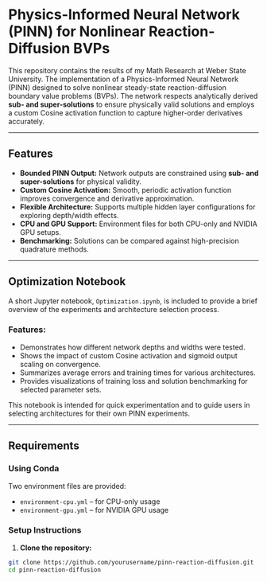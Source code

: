 # Physics-Informed Neural Network (PINN) for Nonlinear Reaction-Diffusion BVPs

This repository contains the results of my Math Research at Weber State University. The implementation of a Physics-Informed Neural Network (PINN) designed to solve nonlinear steady-state reaction-diffusion boundary value problems (BVPs). The network respects analytically derived **sub- and super-solutions** to ensure physically valid solutions and employs a custom Cosine activation function to capture higher-order derivatives accurately.

---

## Features

- **Bounded PINN Output:** Network outputs are constrained using **sub- and super-solutions** for physical validity.
- **Custom Cosine Activation:** Smooth, periodic activation function improves convergence and derivative approximation.
- **Flexible Architecture:** Supports multiple hidden layer configurations for exploring depth/width effects.
- **CPU and GPU Support:** Environment files for both CPU-only and NVIDIA GPU setups.
- **Benchmarking:** Solutions can be compared against high-precision quadrature methods.

---

## Optimization Notebook

A short Jupyter notebook, `Optimization.ipynb`, is included to provide a brief overview of the experiments and architecture selection process.  

### Features:

- Demonstrates how different network depths and widths were tested.
- Shows the impact of custom Cosine activation and sigmoid output scaling on convergence.
- Summarizes average errors and training times for various architectures.
- Provides visualizations of training loss and solution benchmarking for selected parameter sets.

This notebook is intended for quick experimentation and to guide users in selecting architectures for their own PINN experiments.


---

## Requirements

### Using Conda

Two environment files are provided:  

- `environment-cpu.yml` – for CPU-only usage  
- `environment-gpu.yml` – for NVIDIA GPU usage  

### Setup Instructions

1. **Clone the repository:**

```bash
git clone https://github.com/yourusername/pinn-reaction-diffusion.git
cd pinn-reaction-diffusion
